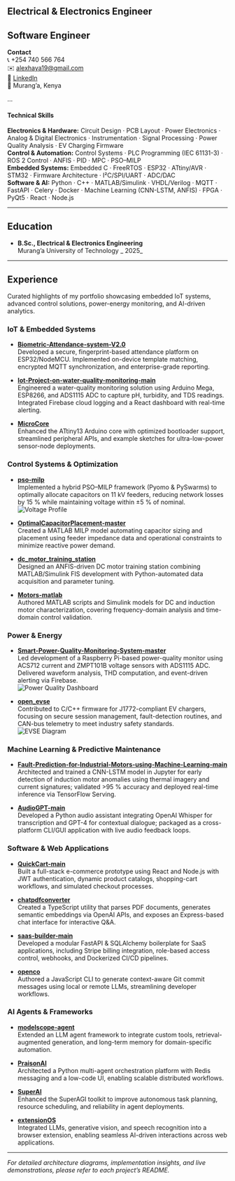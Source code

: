 
## Electrical & Electronics Engineer
## Software Engineer
**Contact**  
📞 +254 740 566 764  
✉️ [alexhaya19@gmail.com](mailto:alexhaya19@gmail.com)  
🔗 [LinkedIn](https://ke.linkedin.com/in/alex-haya)  
📍 Murang’a, Kenya

…

#### Technical Skills  
**Electronics & Hardware:** Circuit Design · PCB Layout · Power Electronics · Analog & Digital Electronics · Instrumentation · Signal Processing · Power Quality Analysis · EV Charging Firmware  
**Control & Automation:** Control Systems · PLC Programming (IEC 61131-3) · ROS 2 Control · ANFIS · PID · MPC · PSO–MILP  
**Embedded Systems:** Embedded C · FreeRTOS · ESP32 · ATtiny/AVR · STM32 · Firmware Architecture · I²C/SPI/UART · ADC/DAC  
**Software & AI:** Python · C++ · MATLAB/Simulink · VHDL/Verilog · MQTT · FastAPI · Celery · Docker · Machine Learning (CNN-LSTM, ANFIS) · FPGA · PyQt5 · React · Node.js

---

## Education
- **B.Sc., Electrical & Electronics Engineering**  
  Murang’a University of Technology _ 2025_
---

## Experience  
Curated highlights of my portfolio showcasing embedded IoT systems, advanced control solutions, power-energy monitoring, and AI-driven analytics.

### IoT & Embedded Systems  
- **[Biometric-Attendance-system-V2.0](https://github.com/alexhaya4/Biometric-Attendance-system-V2.0)**  
  Developed a secure, fingerprint-based attendance platform on ESP32/NodeMCU. Implemented on-device template matching, encrypted MQTT synchronization, and enterprise-grade reporting.

- **[Iot-Project-on-water-quality-monitoring-main](https://github.com/alexhaya4/Iot-Project-on-water-quality-monitoring-main)**  
  Engineered a water-quality monitoring solution using Arduino Mega, ESP8266, and ADS1115 ADC to capture pH, turbidity, and TDS readings. Integrated Firebase cloud logging and a React dashboard with real-time alerting.

- **[MicroCore](https://github.com/alexhaya4/MicroCore)**  
  Enhanced the ATtiny13 Arduino core with optimized bootloader support, streamlined peripheral APIs, and example sketches for ultra-low-power sensor-node deployments.

### Control Systems & Optimization  
- **[pso-milp](https://github.com/alexhaya4/pso-milp)**  
  Implemented a hybrid PSO–MILP framework (Pyomo & PySwarms) to optimally allocate capacitors on 11 kV feeders, reducing network losses by 15 % while maintaining voltage within ±5 % of nominal.  
  ![Voltage Profile](assets/img/voltage_profile.png)

- **[OptimalCapacitorPlacement-master](https://github.com/alexhaya4/OptimalCapacitorPlacement-master)**  
  Created a MATLAB MILP model automating capacitor sizing and placement using feeder impedance data and operational constraints to minimize reactive power demand.

- **[dc_motor_training_station](https://github.com/alexhaya4/dc_motor_training_station)**  
  Designed an ANFIS-driven DC motor training station combining MATLAB/Simulink FIS development with Python-automated data acquisition and parameter tuning.

- **[Motors-matlab](https://github.com/alexhaya4/Motors-matlab)**  
  Authored MATLAB scripts and Simulink models for DC and induction motor characterization, covering frequency-domain analysis and time-domain control validation.

### Power & Energy  
- **[Smart-Power-Quality-Monitoring-System-master](https://github.com/alexhaya4/Smart-Power-Quality-Monitoring-System-master)**  
  Led development of a Raspberry Pi-based power-quality monitor using ACS712 current and ZMPT101B voltage sensors with ADS1115 ADC. Delivered waveform analysis, THD computation, and event-driven alerting via Firebase.  
  ![Power Quality Dashboard](assets/img/power_quality_dashboard.png)

- **[open_evse](https://github.com/lincomatic/open_evse)**  
  Contributed to C/C++ firmware for J1772-compliant EV chargers, focusing on secure session management, fault-detection routines, and CAN-bus telemetry to meet industry safety standards.  
  ![EVSE Diagram](assets/img/evse_hardware_diagram.png)

### Machine Learning & Predictive Maintenance  
- **[Fault-Prediction-for-Industrial-Motors-using-Machine-Learning-main](https://github.com/alexhaya4/Fault-Prediction-for-Industrial-Motors-using-Machine-Learning-main)**  
  Architected and trained a CNN-LSTM model in Jupyter for early detection of induction motor anomalies using thermal imagery and current signatures; validated >95 % accuracy and deployed real-time inference via TensorFlow Serving.

- **[AudioGPT-main](https://github.com/alexhaya4/AudioGPT-main)**  
  Developed a Python audio assistant integrating OpenAI Whisper for transcription and GPT-4 for contextual dialogue; packaged as a cross-platform CLI/GUI application with live audio feedback loops.

### Software & Web Applications  
- **[QuickCart-main](https://github.com/alexhaya4/QuickCart-main)**  
  Built a full-stack e-commerce prototype using React and Node.js with JWT authentication, dynamic product catalogs, shopping-cart workflows, and simulated checkout processes.

- **[chatpdfconverter](https://github.com/alexhaya4/chatpdfconverter)**  
  Created a TypeScript utility that parses PDF documents, generates semantic embeddings via OpenAI APIs, and exposes an Express-based chat interface for interactive Q&A.

- **[saas-builder-main](https://github.com/alexhaya4/saas-builder-main)**  
  Developed a modular FastAPI & SQLAlchemy boilerplate for SaaS applications, including Stripe billing integration, role-based access control, webhooks, and Dockerized CI/CD pipelines.

- **[openco](https://github.com/alexhaya4/openco)**  
  Authored a JavaScript CLI to generate context-aware Git commit messages using local or remote LLMs, streamlining developer workflows.

### AI Agents & Frameworks  
- **[modelscope-agent](https://github.com/alexhaya4/modelscope-agent)**  
  Extended an LLM agent framework to integrate custom tools, retrieval-augmented generation, and long-term memory for domain-specific automation.

- **[PraisonAI](https://github.com/alexhaya4/PraisonAI)**  
  Architected a Python multi-agent orchestration platform with Redis messaging and a low-code UI, enabling scalable distributed workflows.

- **[SuperAI](https://github.com/alexhaya4/SuperAI)**  
  Enhanced the SuperAGI toolkit to improve autonomous task planning, resource scheduling, and reliability in agent deployments.

- **[extensionOS](https://github.com/alexhaya4/extensionOS)**  
  Integrated LLMs, generative vision, and speech recognition into a browser extension, enabling seamless AI-driven interactions across web applications.

---

*For detailed architecture diagrams, implementation insights, and live demonstrations, please refer to each project’s README.*  
